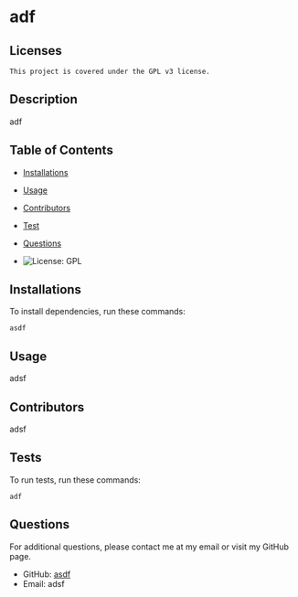 # adf
  ## Licenses
    This project is covered under the GPL v3 license.

## Description 

  adf

  ## Table of Contents 

  * [Installations](#installations)

  * [Usage](#usage)
  
  * [Contributors](#contributors)

  * [Test](#tests)

  * [Questions](#questions)

  * ![License: GPL](https://img.shields.io/badge/License-GPL-blue.svg)
  
  ## Installations

  To install dependencies, run these commands:

  ```
  asdf
  ```

  ## Usage
  
adsf

## Contributors

  adsf

  ## Tests

  To run tests, run these commands:

  ```
  adf
  ```

  ## Questions

  For additional questions, please contact me at my email or visit my GitHub page.

  - GitHub: [asdf](https://github.com/asdf/)
  - Email:  adsf
  